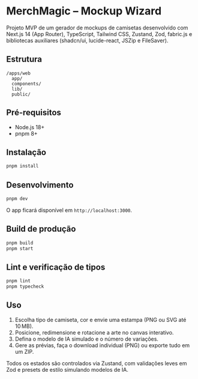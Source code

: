 # MerchMagic – Mockup Wizard

Projeto MVP de um gerador de mockups de camisetas desenvolvido com Next.js 14 (App Router), TypeScript, Tailwind CSS, Zustand, Zod, fabric.js e bibliotecas auxiliares (shadcn/ui, lucide-react, JSZip e FileSaver).

## Estrutura

```
/apps/web
  app/
  components/
  lib/
  public/
```

## Pré-requisitos

- Node.js 18+
- pnpm 8+

## Instalação

```bash
pnpm install
```

## Desenvolvimento

```bash
pnpm dev
```

O app ficará disponível em `http://localhost:3000`.

## Build de produção

```bash
pnpm build
pnpm start
```

## Lint e verificação de tipos

```bash
pnpm lint
pnpm typecheck
```

## Uso

1. Escolha tipo de camiseta, cor e envie uma estampa (PNG ou SVG até 10 MB).
2. Posicione, redimensione e rotacione a arte no canvas interativo.
3. Defina o modelo de IA simulado e o número de variações.
4. Gere as prévias, faça o download individual (PNG) ou exporte tudo em um ZIP.

Todos os estados são controlados via Zustand, com validações leves em Zod e presets de estilo simulando modelos de IA.
